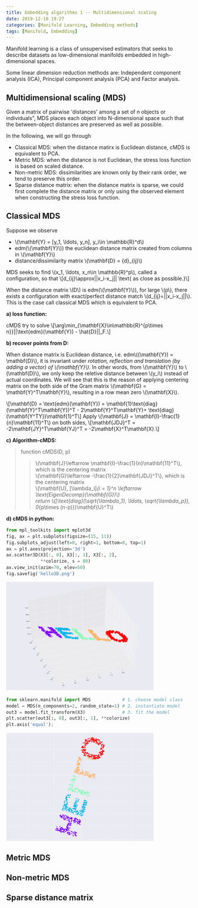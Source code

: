 ```yaml
---
title: Embedding algorithms 1 -- Multidimensional scaling
date: 2019-12-10 19:27
categories: [Manifold Learning, Embedding methods]
tags: [Manifold, Embedding]
---
```


Manifold learning is a class of unsupervised estimators that seeks to describe datasets as low-dimensional manifolds embedded in high-dimensional spaces. 

Some linear dimension reduction methods are: Independent component analysis (ICA), Principal component analysis (PCA)  and Factor analysis.

## Multidimensional scaling (MDS)
Given a matrix of pairwise 'distances' among a set of n objects or individuals", MDS places each object into N-dimensional space such that the between-object distances are preserved as well as possible.

In the following, we will go through 
- Classical MDS: when the distance matirx is Euclidean distance, cMDS is equivalent to PCA.
- Metric MDS: when the distance is not Euclidean, the stress loss function is based on scaled distance.
- Non-metric MDS: dissimilarities are known only by their rank order, we tend to preserve this order.
- Sparse distance matrix: when the distance matrix is sparse, we could first complete the distance matrix or only using the observed element when constructing the stress loss function.  

## Classical MDS
Suppose we observe
- \\(\mathbf{Y} = [y_1, \ldots, y_n], y_i\in \mathbb{R}^d\\)
- edm(\\(\mathbf{Y}\\)) the euclidean distance matrix created from columns in \\(\mathbf{Y}\\)
- distance/dissimilarity matrix \\(\mathbf{D} = \{d\}_{ij}\\)

MDS seeks to find \\(x_1, \ldots, x_n\in \mathbb{R}^p\\), called a configuration, so that
\\[d_{ij}\approx||x_i-x_j|| \text{ as close as possible.}\\]

When the distance matrix \\(D\\) is  edm(\\(\mathbf{Y}\\)), for large \\(p\\), there exists a configuration with exact/perfect distance match \\(d_{ij}=||x_i-x_j||\\). This is the case call classical MDS which is equivalent to PCA. 

**a) loss function:**

cMDS try to solve 
\\[\arg\min_{\mathbf{X}\in\mathbb{R}^{p\times n}}||\text{edm}(\mathbf{Y}) - \hat{D}||_F.\\]

**b) recover points from D:**

When distance matrix is Euclidean distance, i.e. edm\\((\mathbf{Y}) = \mathbf{D}\\), it is invariant under *rotation, reflection and translation (by adding a vector) of \\(\mathbf{Y}\\)*. In other words, from \\(\mathbf{Y}\\) to \\(\mathbf{D}\\), we only keep the reletive distance between \\(y_i\\) instead of actual coordinates. We will see that this is the reason of applying centering matrix on the both side of the Gram matrix \\(\mathbf{G} = \mathbf{Y}^T\mathbf{Y}\\), resulting in a row mean zero \\(\mathbf{X}\\).

\\[\mathbf{D} = \text{edm}(\mathbf{Y}) = \mathbf{1}\text{diag}(\mathbf{Y}^T\mathbf{Y})^T - 2\mathbf{Y}^T\mathbf{Y}+ \text{diag}(\mathbf{Y^TY})\mathbf{1}^T\\]
Apply \\(\mathbf{J} = \mathbf{I}-\frac{1}{n}\mathbf{11}^T\\) on both sides,
\\[\mathbf{JDJ}^T = -2\mathbf{JY}^T\mathbf{YJ}^T = -2\mathbf{X}^T\mathbf{X}.\\]



**c) Algorithm-cMDS:**
> function cMDS(D, p)
>> \\(\mathbf{J}\leftarrow \mathbf{I}-\frac{1}{n}\mathbf{11}^T\\), which is the centering matrix <br/>
>> \\(\mathbf{G}\leftarrow -\frac{1}{2}\mathbf{JDJ}^T\\), which is the centering matrix <br/>
>> \\(\mathbf{U}, [\lambda_i]_{i = 1}^n \leftarrow \text{EigenDecomp}(\mathbf{G})\\)<br/>
>> return \\([\text{diag}(\sqrt{\lambda_1}, \ldots, \sqrt{\lambda_p}), 0_{p\times (n-p)})\mathbf{U}^T\\)<br/>

**d) cMDS in python:**

```python
from mpl_toolkits import mplot3d
fig, ax = plt.subplots(figsize=(15, 11))
fig.subplots_adjust(left=0, right=1, bottom=0, top=1)
ax = plt.axes(projection='3d')
ax.scatter3D(X3[:, 0], X3[:, 1], X3[:, 2],
             **colorize, s = 80)
ax.view_init(azim=70, elev=50)
fig.savefig('hello3D.png')
```
<img src="/assets/img/sample/hello3D.png" alt="hello3D" width="400" class="center"/>

```python
from sklearn.manifold import MDS            # 1. choose model class
model = MDS(n_components=2, random_state=1) # 2. instantiate model
out3 = model.fit_transform(X3)              # 3. fit the model
plt.scatter(out3[:, 0], out3[:, 1], **colorize)
plt.axis('equal');
```

<img src="/assets/img/sample/hello2D.png" alt="hello3D" width="400" class="center"/>

## Metric MDS

## Non-metric MDS

## Sparse distance matrix
